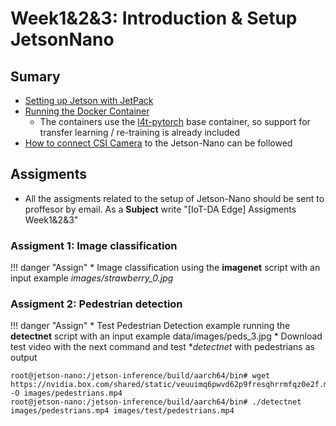 # Week1&2&3: Introduction & Setup JetsonNano

## Sumary
* [Setting up Jetson with JetPack](https://developer.nvidia.com/embedded/learn/get-started-jetson-nano-devkit#setup)
* [Running the Docker Container](https://github.com/dusty-nv/jetson-inference/blob/master/docs/aux-docker.md)
    * The containers use the [l4t-pytorch](https://ngc.nvidia.com/catalog/containers/nvidia:l4t-pytorch) base container, so support for transfer learning / re-training is already included
* [How to connect CSI Camera](https://developer.nvidia.com/embedded/learn/get-started-jetson-nano-devkit#setup) to the Jetson-Nano can be followed 


## Assigments
* All the assigments related to the setup of Jetson-Nano should be sent to proffesor by email. As a **Subject** write "[IoT-DA Edge] Assigments Week1&2&3"

### Assigment 1: Image classification
!!! danger "Assign"
    * Image classification using the **imagenet** script with an input example *images/strawberry_0.jpg*


### Assigment 2: Pedestrian detection
!!! danger "Assign"
    * Test Pedestrian Detection example running the **detectnet** script with an input example data/images/peds_3.jpg
    * Download test video with the next command and test **detectnet* with pedestrians as output

```shell
root@jetson-nano:/jetson-inference/build/aarch64/bin# wget https://nvidia.box.com/shared/static/veuuimq6pwvd62p9fresqhrrmfqz0e2f.mp4 -O images/pedestrians.mp4
root@jetson-nano:/jetson-inference/build/aarch64/bin# ./detectnet images/pedestrians.mp4 images/test/pedestrians.mp4

```

